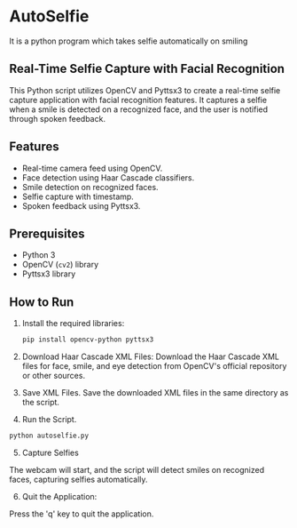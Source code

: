 # AutoSelfie
  It is a python program which takes selfie automatically on smiling 

## Real-Time Selfie Capture with Facial Recognition

This Python script utilizes OpenCV and Pyttsx3 to create a real-time selfie capture application with facial recognition features. It captures a selfie when a smile is detected on a recognized face, and the user is notified through spoken feedback.

## Features

- Real-time camera feed using OpenCV.
- Face detection using Haar Cascade classifiers.
- Smile detection on recognized faces.
- Selfie capture with timestamp.
- Spoken feedback using Pyttsx3.

## Prerequisites

- Python 3
- OpenCV (`cv2`) library
- Pyttsx3 library

## How to Run

1. Install the required libraries:
   ```bash
   pip install opencv-python pyttsx3
   ```
2. Download Haar Cascade XML Files:
 Download the Haar Cascade XML files for face, smile, and eye detection from OpenCV's official repository or other sources.

3. Save XML Files.
 Save the downloaded XML files in the same directory as the script.

4. Run the Script.

  ```bash
  python autoselfie.py
  ```
5. Capture Selfies

The webcam will start, and the script will detect smiles on recognized faces, capturing selfies automatically.

6. Quit the Application:

Press the 'q' key to quit the application.
